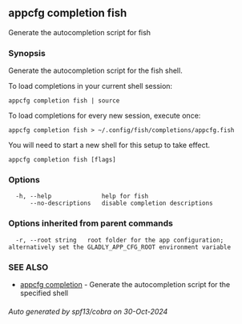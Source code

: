 ## appcfg completion fish

Generate the autocompletion script for fish

### Synopsis

Generate the autocompletion script for the fish shell.

To load completions in your current shell session:

	appcfg completion fish | source

To load completions for every new session, execute once:

	appcfg completion fish > ~/.config/fish/completions/appcfg.fish

You will need to start a new shell for this setup to take effect.


```
appcfg completion fish [flags]
```

### Options

```
  -h, --help              help for fish
      --no-descriptions   disable completion descriptions
```

### Options inherited from parent commands

```
  -r, --root string   root folder for the app configuration; alternatively set the GLADLY_APP_CFG_ROOT environment variable
```

### SEE ALSO

* [appcfg completion](appcfg_completion.md)	 - Generate the autocompletion script for the specified shell

###### Auto generated by spf13/cobra on 30-Oct-2024
